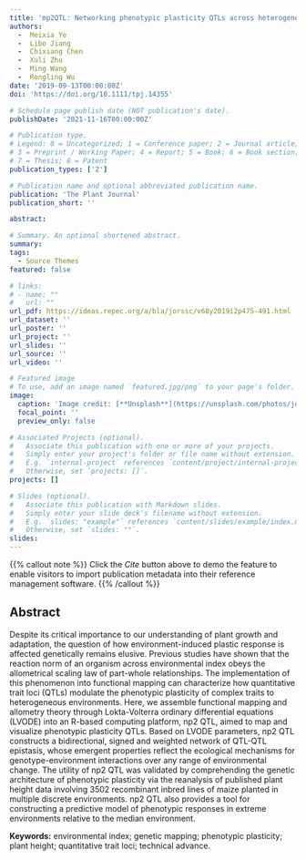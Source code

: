 ```yaml
---
title: 'mp2QTL: Networking phenotypic plasticity QTLs across heterogeneous environments'
authors:
  -  Meixia Ye
  -  Libo Jiang 
  -  Chixiang Chen
  -  Xuli Zhu
  -  Ming Wang
  -  Rongling Wu
date: '2019-09-13T00:00:00Z'
doi: 'https://doi.org/10.1111/tpj.14355'

# Schedule page publish date (NOT publication's date).
publishDate: '2021-11-16T00:00:00Z'

# Publication type.
# Legend: 0 = Uncategorized; 1 = Conference paper; 2 = Journal article;
# 3 = Preprint / Working Paper; 4 = Report; 5 = Book; 6 = Book section;
# 7 = Thesis; 8 = Patent
publication_types: ['2']

# Publication name and optional abbreviated publication name.
publication: 'The Plant Journal'
publication_short: ''

abstract: 

# Summary. An optional shortened abstract.
summary: 
tags:
  - Source Themes
featured: false

# links:
# - name: ""
#   url: ""
url_pdf: https://ideas.repec.org/a/bla/jorssc/v68y2019i2p475-491.html
url_dataset: ''
url_poster: ''
url_project: ''
url_slides: ''
url_source: ''
url_video: ''

# Featured image
# To use, add an image named `featured.jpg/png` to your page's folder.
image:
  caption: 'Image credit: [**Unsplash**](https://unsplash.com/photos/jdD8gXaTZsc)'
  focal_point: ''
  preview_only: false

# Associated Projects (optional).
#   Associate this publication with one or more of your projects.
#   Simply enter your project's folder or file name without extension.
#   E.g. `internal-project` references `content/project/internal-project/index.md`.
#   Otherwise, set `projects: []`.
projects: []

# Slides (optional).
#   Associate this publication with Markdown slides.
#   Simply enter your slide deck's filename without extension.
#   E.g. `slides: "example"` references `content/slides/example/index.md`.
#   Otherwise, set `slides: ""`.
slides:
---
```


{{% callout note %}}
Click the _Cite_ button above to demo the feature to enable visitors to import publication metadata into their reference management software.
{{% /callout %}}

## Abstract

Despite its critical importance to our understanding of plant growth and adaptation, the question of how environment-induced plastic response is affected genetically remains elusive. Previous studies have shown that the reaction norm of an organism across environmental index obeys the allometrical scaling law of part-whole relationships. The implementation of this phenomenon into functional mapping can characterize how quantitative trait loci (QTLs) modulate the phenotypic plasticity of complex traits to heterogeneous environments. Here, we assemble functional mapping and allometry theory through Lokta-Volterra ordinary differential equations (LVODE) into an R-based computing platform, np2 QTL, aimed to map and visualize phenotypic plasticity QTLs. Based on LVODE parameters, np2 QTL constructs a bidirectional, signed and weighted network of QTL-QTL epistasis, whose emergent properties reflect the ecological mechanisms for genotype-environment interactions over any range of environmental change. The utility of np2 QTL was validated by comprehending the genetic architecture of phenotypic plasticity via the reanalysis of published plant height data involving 3502 recombinant inbred lines of maize planted in multiple discrete environments. np2 QTL also provides a tool for constructing a predictive model of phenotypic responses in extreme environments relative to the median environment.

**Keywords:** environmental index; genetic mapping; phenotypic plasticity; plant height; quantitative trait loci; technical advance.
